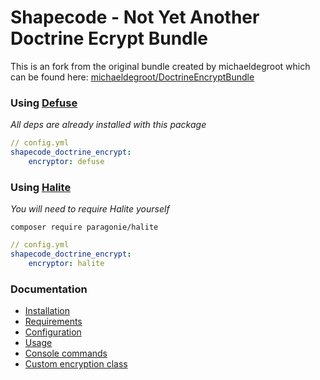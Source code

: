# Shapecode - Not Yet Another Doctrine Ecrypt Bundle

This is an fork from the original bundle created by michaeldegroot which can be found here:
[michaeldegroot/DoctrineEncryptBundle](https://github.com/michaeldegroot/DoctrineEncryptBundle)

### Using [Defuse](https://github.com/defuse/php-encryption)

*All deps are already installed with this package*

```yml
// config.yml
shapecode_doctrine_encrypt:
    encryptor: defuse
```

### Using [Halite](https://github.com/paragonie/halite)

*You will need to require Halite yourself*

`composer require paragonie/halite`

```yml
// config.yml
shapecode_doctrine_encrypt:
    encryptor: halite
```

### Documentation

* [Installation](docs/installation.md)
* [Requirements](docs/installation.md#requirements)
* [Configuration](docs/configuration.md)
* [Usage](docs/usage.md)
* [Console commands](docs/commands.md)
* [Custom encryption class](docs/custom_encryptor.md)
